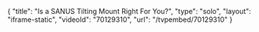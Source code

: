 {
    "title": "Is a SANUS Tilting Mount Right For You?",
    "type": "solo",
    "layout": "iframe-static",
    "videoId": "70129310",
    "url": "\/tvpembed\/70129310"
}